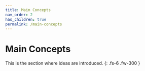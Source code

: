 ```yaml
---
title: Main Concepts
nav_order: 2
has_children: true
permalink: /main-concepts
---
```


# Main Concepts

This is the section where ideas are introduced.
{: .fs-6 .fw-300 }